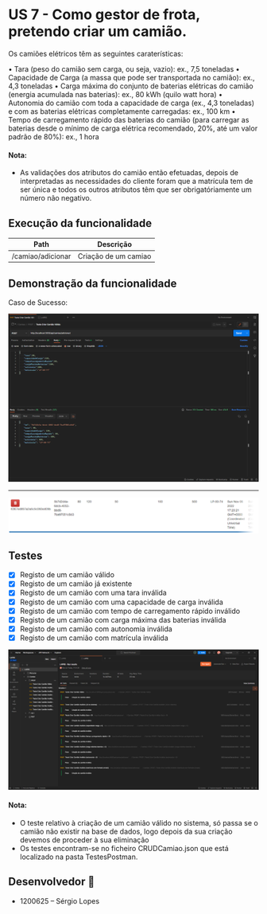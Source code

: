 # US 7 - Como gestor de frota, pretendo criar um camião.

Os camiões elétricos têm as seguintes caraterísticas:

• Tara (peso do camião sem carga, ou seja, vazio): ex., 7,5 toneladas
• Capacidade de Carga (a massa que pode ser transportada no camião): ex., 4,3 toneladas
• Carga máxima do conjunto de baterias elétricas do camião (energia acumulada nas
baterias): ex., 80 kWh (quilo watt hora)
• Autonomia do camião com toda a capacidade de carga (ex., 4,3 toneladas) e com as
baterias elétricas completamente carregadas: ex., 100 km
• Tempo de carregamento rápido das baterias do camião (para carregar as baterias desde
o mínimo de carga elétrica recomendado, 20%, até um valor padrão de 80%): ex., 1 hora

#### Nota:

- As validações dos atributos do camião então efetuadas, depois de interpretadas as necessidades do cliente foram que a matrícula tem de ser única e todos os outros atributos têm que ser obrigatóriamente um número não negativo.

## Execução da funcionalidade

| Path              | Descrição            |
| ----------------- | -------------------- |
| /camiao/adicionar | Criação de um camiao |

## Demonstração da funcionalidade

Caso de Sucesso:

![US7.png](us7.png)

---

![US7bd.png](us7bd.png)

## Testes

- [x] Registo de um camião válido
- [x] Registo de um camião já existente
- [x] Registo de um camião com uma tara inválida
- [x] Registo de um camião com uma capacidade de carga inválida
- [x] Registo de um camião com tempo de carregamento rápido inválido
- [x] Registo de um camião com carga máxima das baterias inválida
- [x] Registo de um camião com autonomia inválida
- [x] Registo de um camião com matrícula inválida

![testes.png](Testes.png)

#### Nota:

- O teste relativo à criação de um camião válido no sistema, só passa se o camião não existir na base de dados, logo depois da sua criação devemos de proceder à sua eliminação
- Os testes encontram-se no ficheiro CRUDCamiao.json que está localizado na pasta TestesPostman.

## Desenvolvedor 🦸

- 1200625 – Sérgio Lopes
